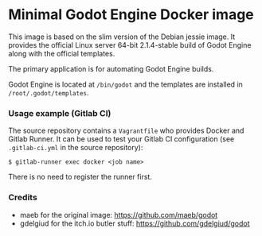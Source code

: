 # Minimal Godot Engine Docker image

This image is based on the slim version of the Debian jessie image. It provides the official Linux server 64-bit 2.1.4-stable build of Godot Engine along with the official templates.

The primary application is for automating Godot Engine builds.

Godot Engine is located at ```/bin/godot``` and the templates are installed in ```/root/.godot/templates```.

### Usage example (Gitlab CI)

The source repository contains a ```Vagrantfile``` who provides Docker and Gitlab Runner. It can be used to test your Gitlab CI configuration (see ```.gitlab-ci.yml``` in the source repository):

    $ gitlab-runner exec docker <job name>
   
There is no need to register the runner first.

### Credits

* maeb for the original image: https://github.com/maeb/godot
* gdelgiud for the itch.io butler stuff: https://github.com/gdelgiud/godot
